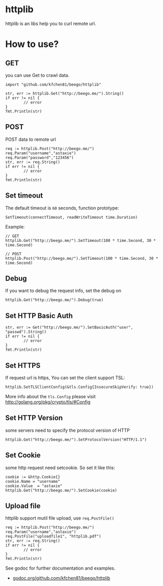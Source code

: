 # httplib
httplib is an libs help you to curl remote url.

# How to use?

## GET
you can use Get to crawl data.

	import "github.com/kfchen81/beego/httplib"
	
	str, err := httplib.Get("http://beego.me/").String()
	if err != nil {
        	// error
	}
	fmt.Println(str)
	
## POST
POST data to remote url

	req := httplib.Post("http://beego.me/")
	req.Param("username","astaxie")
	req.Param("password","123456")
	str, err := req.String()
	if err != nil {
        	// error
	}
	fmt.Println(str)

## Set timeout

The default timeout is `60` seconds, function prototype:

	SetTimeout(connectTimeout, readWriteTimeout time.Duration)

Example:

	// GET
	httplib.Get("http://beego.me/").SetTimeout(100 * time.Second, 30 * time.Second)
	
	// POST
	httplib.Post("http://beego.me/").SetTimeout(100 * time.Second, 30 * time.Second)


## Debug

If you want to debug the request info, set the debug on

	httplib.Get("http://beego.me/").Debug(true)
	
## Set HTTP Basic Auth

	str, err := Get("http://beego.me/").SetBasicAuth("user", "passwd").String()
	if err != nil {
        	// error
	}
	fmt.Println(str)
	
## Set HTTPS

If request url is https, You can set the client support TSL:

	httplib.SetTLSClientConfig(&tls.Config{InsecureSkipVerify: true})
	
More info about the `tls.Config` please visit http://golang.org/pkg/crypto/tls/#Config	

## Set HTTP Version

some servers need to specify the protocol version of HTTP

	httplib.Get("http://beego.me/").SetProtocolVersion("HTTP/1.1")
	
## Set Cookie

some http request need setcookie. So set it like this:

	cookie := &http.Cookie{}
	cookie.Name = "username"
	cookie.Value  = "astaxie"
	httplib.Get("http://beego.me/").SetCookie(cookie)

## Upload file

httplib support mutil file upload, use `req.PostFile()`

	req := httplib.Post("http://beego.me/")
	req.Param("username","astaxie")
	req.PostFile("uploadfile1", "httplib.pdf")
	str, err := req.String()
	if err != nil {
        	// error
	}
	fmt.Println(str)


See godoc for further documentation and examples.

* [godoc.org/github.com/kfchen81/beego/httplib](https://godoc.org/github.com/kfchen81/beego/httplib)
